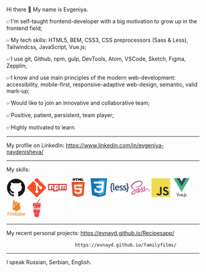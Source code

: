 Hi there 👋 My name is Evgeniya.

✅I'm self-taught frontend-developer with a big motivation to grow up in the frontend field;

✅My tech skills: HTML5, BEM, CSS3, CSS preprocessors (Sass & Less), Tailwindcss, JavaScript, Vue.js;

✅I use git, Github, npm, gulp, DevTools, Atom, VSCode, Sketch, Figma, Zepplin;

✅I know and use main principles of the modern web-development: accessibility, mobile-first, responsive-adaptive web-design, semantic, valid mark-up;

✅Would like to join an innovative and collaborative team;

✅Positive, patient, persistent, team player;

✅Highly motivated to learn.

__________________________________________
My profile on LinkedIn: https://www.linkedin.com/in/evgeniya-naydenisheva/

__________________________________________
My skills:


<p align="left">
  <img src="https://github.com/devicons/devicon/blob/master/icons/github/github-original.svg" width="50" title="Github">
  <img src="https://github.com/devicons/devicon/blob/master/icons/git/git-original.svg" width="50" alt="git">
    <img src="https://github.com/devicons/devicon/blob/master/icons/npm/npm-original-wordmark.svg" width="50" alt="npm">
    <img src="https://github.com/devicons/devicon/blob/master/icons/html5/html5-original-wordmark.svg" width="50" alt="html">
    <img src="https://github.com/devicons/devicon/blob/master/icons/css3/css3-original.svg" width="50" alt="css">
      <img src="https://github.com/devicons/devicon/blob/master/icons/less/less-plain-wordmark.svg" width="50" alt="less">
    <img src="https://github.com/devicons/devicon/blob/master/icons/sass/sass-original.svg" width="50" alt="sass">
     <img src="https://github.com/devicons/devicon/blob/master/icons/javascript/javascript-original.svg" width="50" alt="js">
    <img src="https://github.com/devicons/devicon/blob/master/icons/vuejs/vuejs-original-wordmark.svg" width="50" alt="vue">
    <img src="https://github.com/devicons/devicon/blob/master/icons/firebase/firebase-plain-wordmark.svg" width="50" alt="firebase">
    <img src="https://github.com/devicons/devicon/blob/master/icons/gulp/gulp-plain.svg" width="50" alt="gulp">
</p>

__________________________________________

My recent personal projects: https://evnayd.github.io/Recipesapp/

                             https://evnayd.github.io/familyfilms/

__________________________________________
I speak Russian, Serbian, English.
